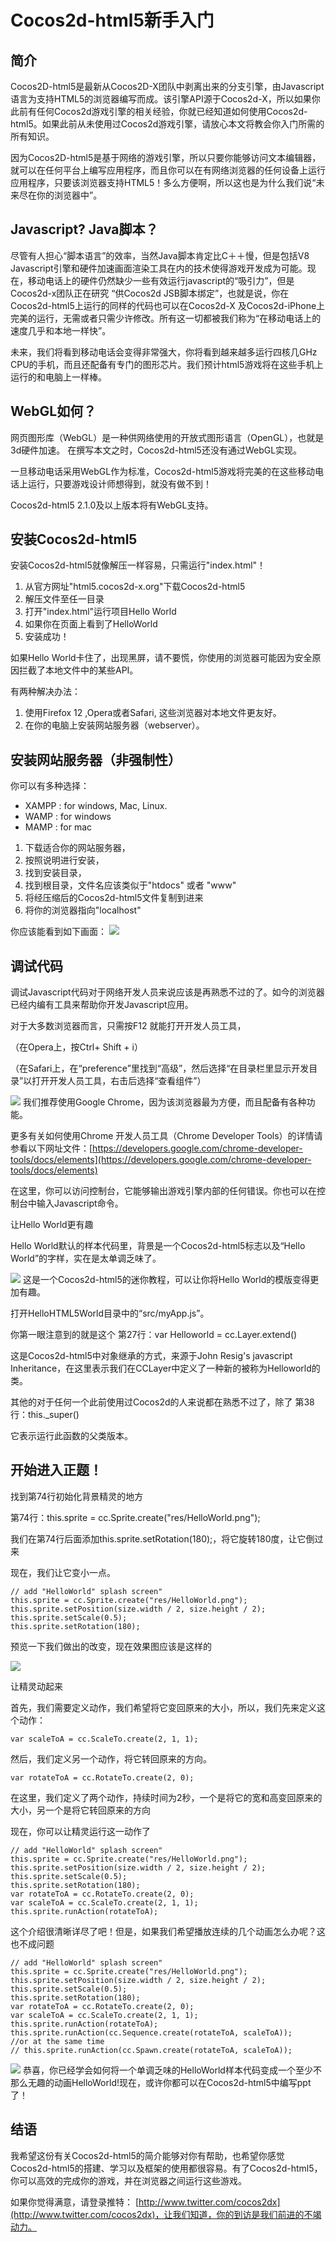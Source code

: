# Cocos2d-html5新手入门## 简介Cocos2D-html5是最新从Cocos2D-X团队中剥离出来的分支引擎，由Javascript语言为支持HTML5的浏览器编写而成。该引擎API源于Cocos2d-X，所以如果你此前有任何Cocos2d游戏引擎的相关经验，你就已经知道如何使用Cocos2d-html5。如果此前从未使用过Cocos2d游戏引擎，请放心本文将教会你入门所需的所有知识。因为Cocos2D-html5是基于网络的游戏引擎，所以只要你能够访问文本编辑器，就可以在任何平台上编写应用程序，而且你可以在有网络浏览器的任何设备上运行应用程序，只要该浏览器支持HTML5！多么方便啊，所以这也是为什么我们说“未来尽在你的浏览器中”。## Javascript? Java脚本？尽管有人担心“脚本语言”的效率，当然Java脚本肯定比C＋＋慢，但是包括V8 Javascript引擎和硬件加速画面渲染工具在内的技术使得游戏开发成为可能。现在，移动电话上的硬件仍然缺少一些有效运行javascript的“吸引力”，但是Cocos2d-x团队正在研究 “供Cocos2d JSB脚本绑定”，也就是说，你在Cocos2d-html5上运行的同样的代码也可以在Cocos2d-X 及Cocos2d-iPhone上完美的运行，无需或者只需少许修改。所有这一切都被我们称为“在移动电话上的速度几乎和本地一样快”。未来，我们将看到移动电话会变得非常强大，你将看到越来越多运行四核几GHz CPU的手机，而且还配备有专门的图形芯片。我们预计html5游戏将在这些手机上运行的和电脑上一样棒。## WebGL如何？网页图形库（WebGL）是一种供网络使用的开放式图形语言（OpenGL），也就是3d硬件加速。在撰写本文之时，Cocos2d-html5还没有通过WebGL实现。一旦移动电话采用WebGL作为标准，Cocos2d-html5游戏将完美的在这些移动电话上运行，只要游戏设计师想得到，就没有做不到！Cocos2d-html5 2.1.0及以上版本将有WebGL支持。## 安装Cocos2d-html5安装Cocos2d-html5就像解压一样容易，只需运行"index.html"！1. 从官方网址"html5.cocos2d-x.org"下载Cocos2d-html52. 解压文件至任一目录3. 打开"index.html"运行项目Hello World4. 如果你在页面上看到了HelloWorld5. 安装成功！如果Hello World卡住了，出现黑屏，请不要慌，你使用的浏览器可能因为安全原因拦截了本地文件中的某些API。有两种解决办法：1. 使用Firefox 12 ,Opera或者Safari, 这些浏览器对本地文件更友好。2. 在你的电脑上安装网站服务器（webserver）。## 安装网站服务器（非强制性）你可以有多种选择：   - XAMPP : for windows, Mac, Linux.   - WAMP : for windows   - MAMP : for mac1. 下载适合你的网站服务器，2. 按照说明进行安装，3. 找到安装目录，4. 找到根目录，文件名应该类似于"htdocs" 或者 "www"5. 将经压缩后的Cocos2d-html5文件复制到进来6. 将你的浏览器指向"localhost"你应该能看到如下画面：![](./res/helloworld.png)## 调试代码调试Javascript代码对于网络开发人员来说应该是再熟悉不过的了。如今的浏览器已经内编有工具来帮助你开发Javascript应用。对于大多数浏览器而言，只需按F12 就能打开开发人员工具，（在Opera上，按Ctrl+ Shift + i）（在Safari上，在“preference”里找到“高级”，然后选择“在目录栏里显示开发目录”以打开开发人员工具，右击后选择“查看组件”）![](./res/dev.png)我们推荐使用Google Chrome，因为该浏览器最为方便，而且配备有各种功能。更多有关如何使用Chrome 开发人员工具（Chrome Developer Tools）的详情请参看以下网址文件：[https://developers.google.com/chrome-developer-tools/docs/elements](https://developers.google.com/chrome-developer-tools/docs/elements) 在这里，你可以访问控制台，它能够输出游戏引擎内部的任何错误。你也可以在控制台中输入Javascript命令。让Hello World更有趣Hello World默认的样本代码里，背景是一个Cocos2d-html5标志以及“Hello World”的字样，实在是太单调乏味了。![](./res/hellotest.png)这是一个Cocos2d-html5的迷你教程，可以让你将Hello World的模版变得更加有趣。打开HelloHTML5World目录中的“src/myApp.js”。你第一眼注意到的就是这个第27行：var Helloworld = cc.Layer.extend() 这是Cocos2d-html5中对象继承的方式，来源于John Resig's javascript Inheritance，在这里表示我们在CCLayer中定义了一种新的被称为Helloworld的类。其他的对于任何一个此前使用过Cocos2d的人来说都在熟悉不过了，除了第38行：this._super() 它表示运行此函数的父类版本。## 开始进入正题！找到第74行初始化背景精灵的地方第74行：this.sprite = cc.Sprite.create("res/HelloWorld.png");我们在第74行后面添加this.sprite.setRotation(180);，将它旋转180度，让它倒过来现在，我们让它变小一点。```// add "HelloWorld" splash screen" this.sprite = cc.Sprite.create("res/HelloWorld.png");this.sprite.setPosition(size.width / 2, size.height / 2);this.sprite.setScale(0.5);this.sprite.setRotation(180);```预览一下我们做出的改变，现在效果图应该是这样的![](./res/effect.png)让精灵动起来首先，我们需要定义动作，我们希望将它变回原来的大小，所以，我们先来定义这个动作：```var scaleToA = cc.ScaleTo.create(2, 1, 1); ```然后，我们定义另一个动作，将它转回原来的方向。```var rotateToA = cc.RotateTo.create(2, 0);```在这里，我们定义了两个动作，持续时间为2秒，一个是将它的宽和高变回原来的大小，另一个是将它转回原来的方向现在，你可以让精灵运行这一动作了```// add "HelloWorld" splash screen" this.sprite = cc.Sprite.create("res/HelloWorld.png");this.sprite.setPosition(size.width / 2, size.height / 2);this.sprite.setScale(0.5);this.sprite.setRotation(180);var rotateToA = cc.RotateTo.create(2, 0);var scaleToA = cc.ScaleTo.create(2, 1, 1);this.sprite.runAction(rotateToA);```这个介绍很清晰详尽了吧！但是，如果我们希望播放连续的几个动画怎么办呢？这也不成问题```// add "HelloWorld" splash screen" this.sprite = cc.Sprite.create("res/HelloWorld.png");this.sprite.setPosition(size.width / 2, size.height / 2);this.sprite.setScale(0.5);this.sprite.setRotation(180);var rotateToA = cc.RotateTo.create(2, 0);var scaleToA = cc.ScaleTo.create(2, 1, 1);this.sprite.runAction(rotateToA);this.sprite.runAction(cc.Sequence.create(rotateToA, scaleToA));//or at the same time// this.sprite.runAction(cc.Spawn.create(rotateToA, scaleToA));```![](./res/sample.png)恭喜，你已经学会如何将一个单调乏味的HelloWorld样本代码变成一个至少不那么无趣的动画HelloWorld!现在，或许你都可以在Cocos2d-html5中编写ppt了！## 结语我希望这份有关Cocos2d-html5的简介能够对你有帮助，也希望你感觉Cocos2d-html5的搭建、学习以及框架的使用都很容易。有了Cocos2d-html5，你可以高效的完成你的游戏，并在浏览器之间运行这些游戏。如果你觉得满意，请登录推特： [http://www.twitter.com/cocos2dx](http://www.twitter.com/cocos2dx)，让我们知道，你的到访是我们前进的不竭动力。